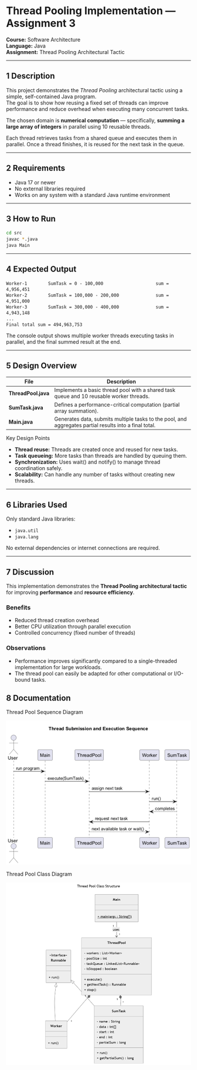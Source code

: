 # Thread Pooling Implementation — Assignment 3

**Course:** Software Architecture  
**Language:** Java  
**Assignment:** Thread Pooling Architectural Tactic  

---

## 1 Description

This project demonstrates the *Thread Pooling* architectural tactic using a simple, self-contained Java program.  
The goal is to show how reusing a fixed set of threads can improve performance and reduce overhead when executing many concurrent tasks.

The chosen domain is **numerical computation** — specifically, **summing a large array of integers** in parallel using 10 reusable threads.

Each thread retrieves tasks from a shared queue and executes them in parallel. Once a thread finishes, it is reused for the next task in the queue.

---

## 2 Requirements

- Java 17 or newer  
- No external libraries required  
- Works on any system with a standard Java runtime environment  

---

## 3 How to Run

```bash
cd src
javac *.java
java Main
```

---

## 4 Expected Output

```console
Worker-1        SumTask = 0 - 100,000                    sum = 4,956,451
Worker-2        SumTask = 100,000 - 200,000              sum = 4,951,000
Worker-3        SumTask = 300,000 - 400,000              sum = 4,943,148
...
Final total sum = 494,963,753
```

The console output shows multiple worker threads executing tasks in parallel, and the final summed result at the end.

---

## 5 Design Overview

| File | Description |
| - | - |
| **ThreadPool.java** | Implements a basic thread pool with a shared task queue and 10 reusable worker threads. |
| **SumTask.java** | Defines a performance-critical computation (partial array summation). |
| **Main.java** | Generates data, submits multiple tasks to the pool, and aggregates partial results into a final total. |

Key Design Points

- **Thread reuse:** Threads are created once and reused for new tasks.
- **Task queueing:** More tasks than threads are handled by queuing them.
- **Synchronization:** Uses wait() and notify() to manage thread coordination safely.
- **Scalability:** Can handle any number of tasks without creating new threads.

---

## 6 Libraries Used

Only standard Java libraries:

- `java.util`
- `java.lang`

No external dependencies or internet connections are required.

---

## 7 Discussion

This implementation demonstrates the **Thread Pooling architectural tactic** for improving **performance** and **resource efficiency**.

### Benefits

- Reduced thread creation overhead
- Better CPU utilization through parallel execution
- Controlled concurrency (fixed number of threads)

### Observations

- Performance improves significantly compared to a single-threaded implementation for large workloads.
- The thread pool can easily be adapted for other computational or I/O-bound tasks.

## 8 Documentation

Thread Pool Sequence Diagram

![Thread Pool Sequence](docs/ThreadPool_Sequence.png)

Thread Pool Class Diagram

![Thread Pool Class](docs/ThreadPool_Class.png)
